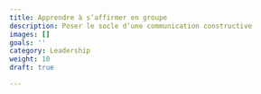 ```yaml
---
title: Apprendre à s’affirmer en groupe
description: Poser le socle d’une communication constructive
images: []
goals: ''
category: Leadership
weight: 10
draft: true

---
```

